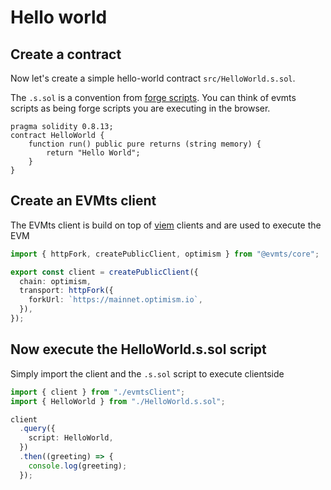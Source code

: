 # Hello world

## Create a contract

Now let's create a simple hello-world contract `src/HelloWorld.s.sol`.

The `.s.sol` is a convention from [forge scripts](https://book.getfoundry.sh/reference/forge/forge-script). You can think of evmts scripts as being forge scripts you are executing in the browser.

```solidity
pragma solidity 0.8.13;
contract HelloWorld {
    function run() public pure returns (string memory) {
        return "Hello World";
    }
}
```

## Create an EVMts client

The EVMts client is build on top of [viem](https://viem.sh/docs/clients/intro.html) clients and are used to execute the EVM

```typescript
import { httpFork, createPublicClient, optimism } from "@evmts/core";

export const client = createPublicClient({
  chain: optimism,
  transport: httpFork({
    forkUrl: `https://mainnet.optimism.io`,
  }),
});
```

## Now execute the HelloWorld.s.sol script

Simply import the client and the `.s.sol` script to execute clientside

```typescript
import { client } from "./evmtsClient";
import { HelloWorld } from "./HelloWorld.s.sol";

client
  .query({
    script: HelloWorld,
  })
  .then((greeting) => {
    console.log(greeting);
  });
```
